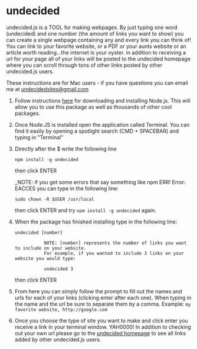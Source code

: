 # undecided
undecided.js is a TOOL for making webpages. By just typing one word (undecided) and one number (the amount of links you want to show) you can create a single webpage containing any and every link you can think of! You can link to your favorite website, or a PDF or your aunts website or an article worth reading...the internet is your oyster. in addition to receiving a url for your page all of your links will be posted to the undecided homepage where you can scroll through tons of other links posted by other undecided.js users.

These instructions are for Mac users - if you have questions you can email me at undecidedsites@gmail.com

1. Follow instructions <a href="https://nodejs.org/en/">here</a> for downloading and installing Node.js. This will allow you to use this package as well as thousands of other cool packages.



2. Once Node.JS is installed open the application called Terminal. You can find it easily by opening a spotlight search (CMD + SPACEBAR) and typing in "Terminal"




3. Directly after the $ write the following line

   ```npm install -g undecided```
   
   then click ENTER
   
   _NOTE: if you get some errors that say something like npm ERR! Error: EACCES you can type in the following line:
   
   ```sudo chown -R $USER /usr/local```
   
      then click ENTER and try `npm install -g undecided` again.
      
      
      

4. When the package has finished installing type in the following line:

    ```undecided [number]```
    
                  NOTE: [number] represents the number of links you want to include on your website.
                  For example, if you wanted to include 3 links on your website you would type:

                  undecided 3
    
    then click ENTER






 5. From here you can simply follow the prompt to fill out the names and urls for each of your links (clicking enter after each one). When typing in the name and the url be sure to separate them by a comma.
    Example:
     ```my favorite website, http://google.com```
     
     
     

 6. Once you choose the type of site you want to make and click enter you receive a link in your terminal window. YAH0000! In addition to checking out your own url please go to the <a href="https://desolate-scrubland-97851.herokuapp.com/">undecided homepage</a> to see all links added by other undecided.js users.

